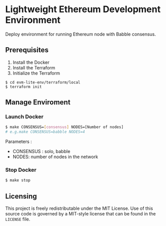 # Lightweight Ethereum Development Environment
Deploy environment for running Ethereum node with Babble consensus.

## Prerequisites
1. Install the Docker
2. Install the Terraform
3. Initialize the Terraform
```shell
$ cd evm-lite-env/terraform/local
$ terraform init
```

## Manage Enviroment

### Launch Docker
```bash
$ make CONSENSUS=[consensus] NODES=[Number of nodes] 
# e.g.make CONSENSUS=babble NODES=4
```
Parameters :
-   CONSENSUS : solo, babble
-   NODES: number of nodes in the network
### Stop Docker
```bash
$ make stop
```

## Licensing
This project is freely redistributable under the MIT License. Use of this source
code is governed by a MIT-style license that can be found in the `LICENSE` file.
